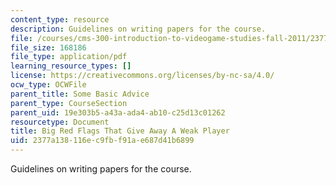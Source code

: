 ```yaml
---
content_type: resource
description: Guidelines on writing papers for the course.
file: /courses/cms-300-introduction-to-videogame-studies-fall-2011/2377a138116ec9fbf91ae687d41b6899_MITCMS_300F11_paperadvicegames.pdf
file_size: 168186
file_type: application/pdf
learning_resource_types: []
license: https://creativecommons.org/licenses/by-nc-sa/4.0/
ocw_type: OCWFile
parent_title: Some Basic Advice
parent_type: CourseSection
parent_uid: 19e303b5-a43a-ada4-ab10-c25d13c01262
resourcetype: Document
title: Big Red Flags That Give Away A Weak Player
uid: 2377a138-116e-c9fb-f91a-e687d41b6899
---
```

Guidelines on writing papers for the course.